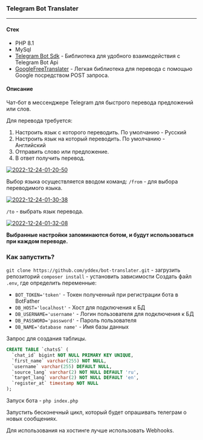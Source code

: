 ### Telegram Bot Translater
<hr>

#### Стек
- PHP 8.1
- MySql
- [Telegram Bot Sdk](https://github.com/irazasyed/telegram-bot-sdk) - Библиотека для удобного взаимодействия с Telegram Bot Api
- [GoogleFreeTranslater](https://github.com/dejurin/php-google-translate-for-free) - Легкая библиотека для перевода с помощью Google посредством POST запроса.

#### Описание

Чат-бот в мессенджере Telegram для быстрого перевода предложений или слов. 

Для перевода требуется:
1. Настроить язык с которого переводить. По умолчанию - Русский
2. Настроить язык на который переводить. По умолчанию - Английский
3. Отправить слово или предложение.
4. В ответ получить перевод.

 <a href="https://imgbb.com/"><img src="https://i.ibb.co/5c1XKBh/2022-12-24-01-20-50.png" alt="2022-12-24-01-20-50" border="0" /></a>

Выбор языка осуществляется вводом команд:
`/from` - для выбора переводимого языка.

<a href="https://imgbb.com/"><img src="https://i.ibb.co/Ss2LPht/2022-12-24-01-30-38.png" alt="2022-12-24-01-30-38" border="0"></a>

`/to` - выбрать язык перевода.

<a href="https://imgbb.com/"><img src="https://i.ibb.co/dWyNwpN/2022-12-24-01-32-08.png" alt="2022-12-24-01-32-08" border="0"></a>

**Выбранные настройки запоминаются ботом, и будут использоваться при каждом переводе.**

### Как запустить?
`git clone https://github.com/yddex/bot-translater.git` - загрузить репозиторий
`composer install` - установить зависимости
Создать файл `.env`, где определить переменные: 
- `BOT_TOKEN='token'` - Токен полученный при регистрации бота в BotFather
- `DB_HOST='localhost'` - Хост для подключения к БД
- `DB_USERNAME='username'` - Логин пользователя для подключения к БД
- `DB_PASSWORD='password'` - Пароль пользователя
- `DB_NAME='database name'` - Имя базы данных

Запрос для создания таблицы.
``` sql
CREATE TABLE `chatsS` (
  `chat_id` bigint NOT NULL PRIMARY KEY UNIQUE,
  `first_name` varchar(255) NOT NULL,
  `username` varchar(255) DEFAULT NULL,
  `source_lang` varchar(2) NOT NULL DEFAULT 'ru',
  `target_lang` varchar(2) NOT NULL DEFAULT 'en',
  `register_at` timestamp NOT NULL
);
```

Запуск бота -  `php index.php`

Запустить бесконечный цикл, который будет опрашивать телеграм о новых сообщениях. 

Для использования на хостинге лучше использовать Webhooks.


